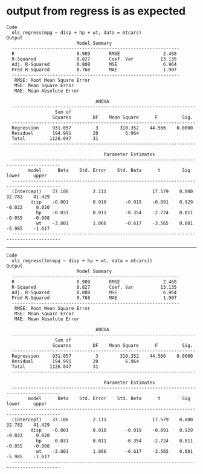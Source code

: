 # output from regress is as expected

    Code
      ols_regress(mpg ~ disp + hp + wt, data = mtcars)
    Output
                              Model Summary                          
      --------------------------------------------------------------
      R                       0.909       RMSE                2.468 
      R-Squared               0.827       Coef. Var          13.135 
      Adj. R-Squared          0.808       MSE                 6.964 
      Pred R-Squared          0.768       MAE                 1.907 
      --------------------------------------------------------------
       RMSE: Root Mean Square Error 
       MSE: Mean Square Error 
       MAE: Mean Absolute Error 
      
                                     ANOVA                                 
      --------------------------------------------------------------------
                      Sum of                                              
                     Squares        DF    Mean Square      F         Sig. 
      --------------------------------------------------------------------
      Regression     931.057         3        310.352    44.566    0.0000 
      Residual       194.991        28          6.964                     
      Total         1126.047        31                                    
      --------------------------------------------------------------------
      
                                        Parameter Estimates                                    
      ----------------------------------------------------------------------------------------
            model      Beta    Std. Error    Std. Beta      t        Sig      lower     upper 
      ----------------------------------------------------------------------------------------
      (Intercept)    37.106         2.111                 17.579    0.000    32.782    41.429 
             disp    -0.001         0.010       -0.019    -0.091    0.929    -0.022     0.020 
               hp    -0.031         0.011       -0.354    -2.724    0.011    -0.055    -0.008 
               wt    -3.801         1.066       -0.617    -3.565    0.001    -5.985    -1.617 
      ----------------------------------------------------------------------------------------

---

    Code
      ols_regress(lm(mpg ~ disp + hp + wt, data = mtcars))
    Output
                              Model Summary                          
      --------------------------------------------------------------
      R                       0.909       RMSE                2.468 
      R-Squared               0.827       Coef. Var          13.135 
      Adj. R-Squared          0.808       MSE                 6.964 
      Pred R-Squared          0.768       MAE                 1.907 
      --------------------------------------------------------------
       RMSE: Root Mean Square Error 
       MSE: Mean Square Error 
       MAE: Mean Absolute Error 
      
                                     ANOVA                                 
      --------------------------------------------------------------------
                      Sum of                                              
                     Squares        DF    Mean Square      F         Sig. 
      --------------------------------------------------------------------
      Regression     931.057         3        310.352    44.566    0.0000 
      Residual       194.991        28          6.964                     
      Total         1126.047        31                                    
      --------------------------------------------------------------------
      
                                        Parameter Estimates                                    
      ----------------------------------------------------------------------------------------
            model      Beta    Std. Error    Std. Beta      t        Sig      lower     upper 
      ----------------------------------------------------------------------------------------
      (Intercept)    37.106         2.111                 17.579    0.000    32.782    41.429 
             disp    -0.001         0.010       -0.019    -0.091    0.929    -0.022     0.020 
               hp    -0.031         0.011       -0.354    -2.724    0.011    -0.055    -0.008 
               wt    -3.801         1.066       -0.617    -3.565    0.001    -5.985    -1.617 
      ----------------------------------------------------------------------------------------

